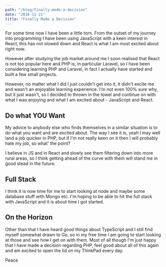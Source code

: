 ```yaml
---
path: "/blog/finally-made-a-decision"
date: "2018-11-21"
title: "Finally Made a Decision"
---
```

For some time now I have been a little torn. From the outset of my journey into programming I have been using JavaScript with a keen interest in React, this has not slowed down and React is what I am most excited about right now.

However after studying the job market around me I soon realised that React is not too popular here and PHP is, in particular Laravel, so I have been considering learning PHP and Laravel, in fact I actually have started and built a few small projects.

However, no matter what I did I just couldn't get into it, it didn't excite me and wasn't an enjoyable learning experience. I'm not even 100% sure why, but it just wasn't, so I decided to thrown in the towel and continue on with what I was enjoying and what I am excited about - JavaScript and React.

## Do what YOU Want

My advice to anybody else who finds themselves in a similar situation is to do what you want and are excited about. The way I see it is, yeah I may well land a job quicker in PHP, but if I'm not really keen on it then I will probably hate my job, so what' the point?

I believe in JS and in React and slowly see them filtering down into more rural areas, so I think getting ahead of the curve with them will stand me in good stead in the future.

## Full Stack

I think it is now time for me to start looking at node and maybe some database stuff with Mongo etc. I'm hoping to be able to hit the full stack with JavaScript and it is about time I got started.

## On the Horizon

Other than that I have heard good things about TypeScript and I still find myself somewhat drawn to Go, so in my free time I am going to start looking at those and see how I get on with them. Most of all though I'm just happy that I have made a decision regarding PHP, feel good about all of this again and am excited to open the lid on my ThinkPad every day.

Peace